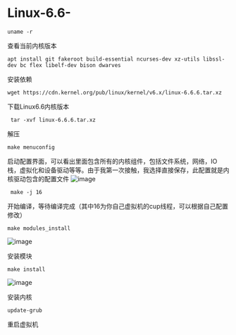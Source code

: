 # Linux-6.6-
```
uname -r
```
查看当前内核版本

```
apt install git fakeroot build-essential ncurses-dev xz-utils libssl-dev bc flex libelf-dev bison dwarves
```
安装依赖

```
wget https://cdn.kernel.org/pub/linux/kernel/v6.x/linux-6.6.6.tar.xz
```
下载Linux6.6内核版本

```
 tar -xvf linux-6.6.6.tar.xz
```
解压

```
make menuconfig 
```
启动配置界面，可以看出里面包含所有的内核组件，包括文件系统，网络，IO栈，虚拟化和设备驱动等等。由于我第一次接触，我选择直接保存，此配置就是内核驱动包含的配置文件
![image](https://github.com/cheese-Ji/Linux-6.6-/assets/155931600/f6752384-0168-4703-9060-7cef5be1c613)

```
 make -j 16
```
开始编译，等待编译完成（其中16为你自己虚拟机的cup线程，可以根据自己配置修改）

```
make modules_install
```

![image](https://github.com/cheese-Ji/Linux-6.6-/assets/155931600/0af6b92d-2735-41b5-99ca-87bbcd31eb45)

安装模块

```
make install
```
![image](https://github.com/cheese-Ji/Linux-6.6-/assets/155931600/b464ccac-550a-4386-82df-055607330850)

安装内核

```
update-grub
```


重启虚拟机


